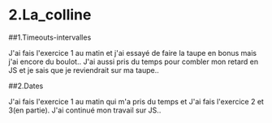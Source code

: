 # 2.La_colline

##1.Timeouts-intervalles

J'ai fais l'exercice 1 au matin et j'ai essayé de faire la taupe en bonus mais j'ai encore du boulot..
J'ai aussi pris du temps pour combler mon retard en JS et je sais que je reviendrait sur ma taupe..

##2.Dates

J'ai fais l'exercice 1 au matin qui m'a pris du temps et J'ai fais l'exercice 2 et 3(en partie).
J'ai continué mon travail sur JS..